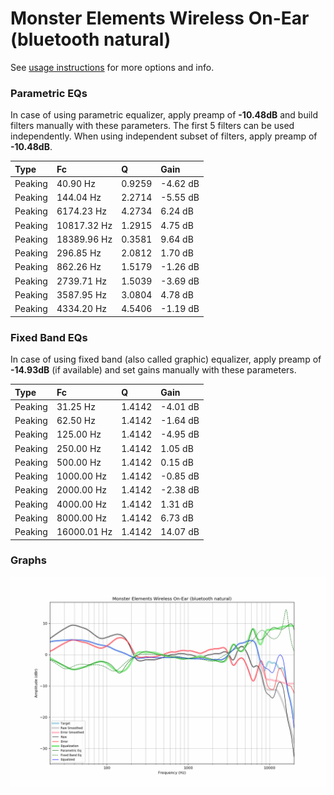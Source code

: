 # Monster Elements Wireless On-Ear (bluetooth natural)
See [usage instructions](https://github.com/jaakkopasanen/AutoEq#usage) for more options and info.

### Parametric EQs
In case of using parametric equalizer, apply preamp of **-10.48dB** and build filters manually
with these parameters. The first 5 filters can be used independently.
When using independent subset of filters, apply preamp of **-10.48dB**.

| Type    | Fc          |      Q | Gain     |
|:--------|:------------|:-------|:---------|
| Peaking | 40.90 Hz    | 0.9259 | -4.62 dB |
| Peaking | 144.04 Hz   | 2.2714 | -5.55 dB |
| Peaking | 6174.23 Hz  | 4.2734 | 6.24 dB  |
| Peaking | 10817.32 Hz | 1.2915 | 4.75 dB  |
| Peaking | 18389.96 Hz | 0.3581 | 9.64 dB  |
| Peaking | 296.85 Hz   | 2.0812 | 1.70 dB  |
| Peaking | 862.26 Hz   | 1.5179 | -1.26 dB |
| Peaking | 2739.71 Hz  | 1.5039 | -3.69 dB |
| Peaking | 3587.95 Hz  | 3.0804 | 4.78 dB  |
| Peaking | 4334.20 Hz  | 4.5406 | -1.19 dB |

### Fixed Band EQs
In case of using fixed band (also called graphic) equalizer, apply preamp of **-14.93dB**
(if available) and set gains manually with these parameters.

| Type    | Fc          |      Q | Gain     |
|:--------|:------------|:-------|:---------|
| Peaking | 31.25 Hz    | 1.4142 | -4.01 dB |
| Peaking | 62.50 Hz    | 1.4142 | -1.64 dB |
| Peaking | 125.00 Hz   | 1.4142 | -4.95 dB |
| Peaking | 250.00 Hz   | 1.4142 | 1.05 dB  |
| Peaking | 500.00 Hz   | 1.4142 | 0.15 dB  |
| Peaking | 1000.00 Hz  | 1.4142 | -0.85 dB |
| Peaking | 2000.00 Hz  | 1.4142 | -2.38 dB |
| Peaking | 4000.00 Hz  | 1.4142 | 1.31 dB  |
| Peaking | 8000.00 Hz  | 1.4142 | 6.73 dB  |
| Peaking | 16000.01 Hz | 1.4142 | 14.07 dB |

### Graphs
![](./Monster%20Elements%20Wireless%20On-Ear%20(bluetooth%20natural).png)